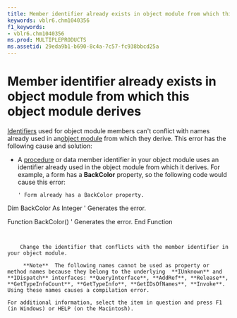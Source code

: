 ```yaml
---
title: Member identifier already exists in object module from which this object module derives
keywords: vblr6.chm1040356
f1_keywords:
- vblr6.chm1040356
ms.prod: MULTIPLEPRODUCTS
ms.assetid: 29eda9b1-b690-8c4a-7c57-fc938bbcd25a
---
```



# Member identifier already exists in object module from which this object module derives

[Identifiers](vbe-glossary.md) used for object module members can't conflict with names already used in an[object module](vbe-glossary.md) from which they derive. This error has the following cause and solution:



- A [procedure](vbe-glossary.md) or data member identifier in your object module uses an identifier already used in the object module from which it derives. For example, a form has a **BackColor** property, so the following code would cause this error:
    
  ```
  ' Form already has a BackColor property. 
Dim BackColor As Integer    ' Generates the error. 
 
Function BackColor()    ' Generates the error. 
End Function
```


    Change the identifier that conflicts with the member identifier in your object module.
    
     **Note**  The following names cannot be used as property or method names because they belong to the underlying  **IUnknown** and **IDispatch** interfaces: **QueryInterface**, **AddRef**, **Release**, **GetTypeInfoCount**, **GetTypeInfo**, **GetIDsOfNames**, **Invoke**. Using these names causes a compilation error.

For additional information, select the item in question and press F1 (in Windows) or HELP (on the Macintosh).


